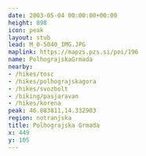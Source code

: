 ```yaml
---
date: 2003-05-04 00:00:00+00:00
height: 898
icon: peak
layout: stub
lead: M_0-5040_IMG.JPG
maplink: https://mapzs.pzs.si/poi/196
name: PolhograjskaGrmada
nearby:
- /hikes/tosc
- /hikes/polhograjskagora
- /hikes/svozbolt
- /biking/pasjaravan
- /hikes/korena
peak: 46.083811,14.332903
region: notranjska
title: Polhograjska Grmada
x: 449
y: 105
---
```


